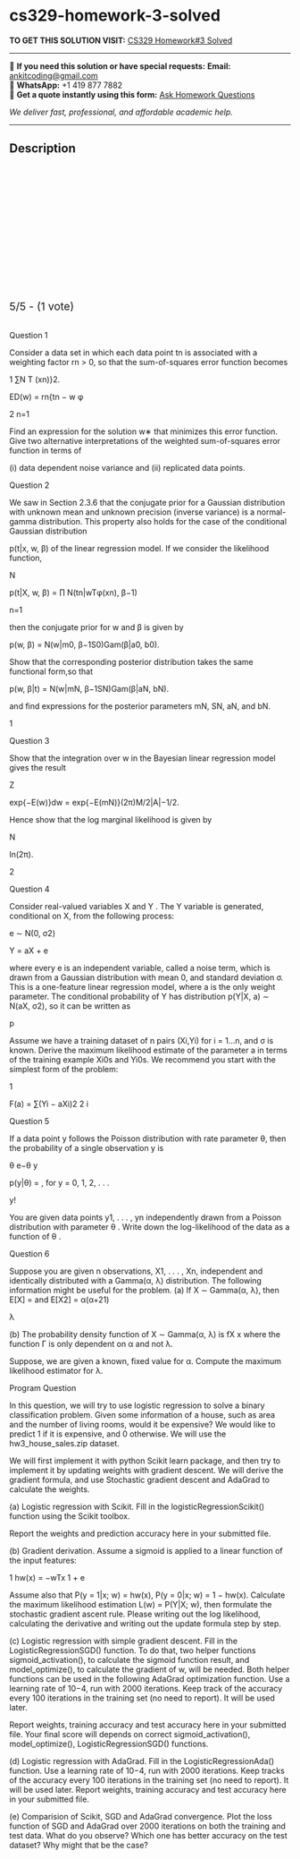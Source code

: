 # cs329-homework-3-solved
**TO GET THIS SOLUTION VISIT:** [CS329 Homework#3 Solved](https://www.ankitcodinghub.com/product/cs329-solved-3/)


---

📩 **If you need this solution or have special requests:** **Email:** ankitcoding@gmail.com  
📱 **WhatsApp:** +1 419 877 7882  
📄 **Get a quote instantly using this form:** [Ask Homework Questions](https://www.ankitcodinghub.com/services/ask-homework-questions/)

*We deliver fast, professional, and affordable academic help.*

---

<h2>Description</h2>



<div class="kk-star-ratings kksr-auto kksr-align-center kksr-valign-top" data-payload="{&quot;align&quot;:&quot;center&quot;,&quot;id&quot;:&quot;115922&quot;,&quot;slug&quot;:&quot;default&quot;,&quot;valign&quot;:&quot;top&quot;,&quot;ignore&quot;:&quot;&quot;,&quot;reference&quot;:&quot;auto&quot;,&quot;class&quot;:&quot;&quot;,&quot;count&quot;:&quot;1&quot;,&quot;legendonly&quot;:&quot;&quot;,&quot;readonly&quot;:&quot;&quot;,&quot;score&quot;:&quot;5&quot;,&quot;starsonly&quot;:&quot;&quot;,&quot;best&quot;:&quot;5&quot;,&quot;gap&quot;:&quot;4&quot;,&quot;greet&quot;:&quot;Rate this product&quot;,&quot;legend&quot;:&quot;5\/5 - (1 vote)&quot;,&quot;size&quot;:&quot;24&quot;,&quot;title&quot;:&quot;CS329 Homework#3  Solved&quot;,&quot;width&quot;:&quot;138&quot;,&quot;_legend&quot;:&quot;{score}\/{best} - ({count} {votes})&quot;,&quot;font_factor&quot;:&quot;1.25&quot;}">

<div class="kksr-stars">

<div class="kksr-stars-inactive">
            <div class="kksr-star" data-star="1" style="padding-right: 4px">


<div class="kksr-icon" style="width: 24px; height: 24px;"></div>
        </div>
            <div class="kksr-star" data-star="2" style="padding-right: 4px">


<div class="kksr-icon" style="width: 24px; height: 24px;"></div>
        </div>
            <div class="kksr-star" data-star="3" style="padding-right: 4px">


<div class="kksr-icon" style="width: 24px; height: 24px;"></div>
        </div>
            <div class="kksr-star" data-star="4" style="padding-right: 4px">


<div class="kksr-icon" style="width: 24px; height: 24px;"></div>
        </div>
            <div class="kksr-star" data-star="5" style="padding-right: 4px">


<div class="kksr-icon" style="width: 24px; height: 24px;"></div>
        </div>
    </div>

<div class="kksr-stars-active" style="width: 138px;">
            <div class="kksr-star" style="padding-right: 4px">


<div class="kksr-icon" style="width: 24px; height: 24px;"></div>
        </div>
            <div class="kksr-star" style="padding-right: 4px">


<div class="kksr-icon" style="width: 24px; height: 24px;"></div>
        </div>
            <div class="kksr-star" style="padding-right: 4px">


<div class="kksr-icon" style="width: 24px; height: 24px;"></div>
        </div>
            <div class="kksr-star" style="padding-right: 4px">


<div class="kksr-icon" style="width: 24px; height: 24px;"></div>
        </div>
            <div class="kksr-star" style="padding-right: 4px">


<div class="kksr-icon" style="width: 24px; height: 24px;"></div>
        </div>
    </div>
</div>


<div class="kksr-legend" style="font-size: 19.2px;">
            5/5 - (1 vote)    </div>
    </div>
&nbsp;

Question 1

Consider a data set in which each data point tn is associated with a weighting factor rn &gt; 0, so that the sum-of-squares error function becomes

1 ∑N T (xn)}2.

ED(w) = rn{tn − w φ

2 n=1

Find an expression for the solution w∗ that minimizes this error function. Give two alternative interpretations of the weighted sum-of-squares error function in terms of

(i) data dependent noise variance and (ii) replicated data points.

Question 2

We saw in Section 2.3.6 that the conjugate prior for a Gaussian distribution with unknown mean and unknown precision (inverse variance) is a normal-gamma distribution. This property also holds for the case of the conditional Gaussian distribution

p(t|x, w, β) of the linear regression model. If we consider the likelihood function,

N

p(t|X, w, β) = ∏ N(tn|wTφ(xn), β−1)

n=1

then the conjugate prior for w and β is given by

p(w, β) = N(w|m0, β−1S0)Gam(β|a0, b0).

Show that the corresponding posterior distribution takes the same functional form,so that

p(w, β|t) = N(w|mN, β−1SN)Gam(β|aN, bN).

and find expressions for the posterior parameters mN, SN, aN, and bN.

1

Question 3

Show that the integration over w in the Bayesian linear regression model gives the result

Z

exp{−E(w)}dw = exp{−E(mN)}(2π)M/2|A|−1/2.

Hence show that the log marginal likelihood is given by

N

ln(2π).

2

Question 4

Consider real-valued variables X and Y . The Y variable is generated, conditional on X, from the following process:

e ∼ N(0, σ2)

Y = aX + e

where every e is an independent variable, called a noise term, which is drawn from a Gaussian distribution with mean 0, and standard deviation σ. This is a one-feature linear regression model, where a is the only weight parameter. The conditional probability of Y has distribution p(Y|X, a) ∼ N(aX, σ2), so it can be written as

p

Assume we have a training dataset of n pairs (Xi,Yi) for i = 1…n, and σ is known. Derive the maximum likelihood estimate of the parameter a in terms of the training example Xi0s and Yi0s. We recommend you start with the simplest form of the problem:

1

F(a) = ∑(Yi − aXi)2 2 i

Question 5

If a data point y follows the Poisson distribution with rate parameter θ, then the probability of a single observation y is

θ e−θ y

p(y|θ) = , for y = 0, 1, 2, . . .

y!

You are given data points y1, . . . , yn independently drawn from a Poisson distribution with parameter θ . Write down the log-likelihood of the data as a function of θ .

Question 6

Suppose you are given n observations, X1, . . . , Xn, independent and identically distributed with a Gamma(α, λ) distribution. The following information might be useful for the problem. (a) If X ∼ Gamma(α, λ), then E[X] = and E[X2] = α(α+21)

λ

(b) The probability density function of X ∼ Gamma(α, λ) is fX x where the function Γ is only dependent on α and not λ.

Suppose, we are given a known, fixed value for α. Compute the maximum likelihood estimator for λ.

Program Question

In this question, we will try to use logistic regression to solve a binary classification problem. Given some information of a house, such as area and the number of living rooms, would it be expensive? We would like to predict 1 if it is expensive, and 0 otherwise. We will use the hw3_house_sales.zip dataset.

We will first implement it with python Scikit learn package, and then try to implement it by updating weights with gradient descent. We will derive the gradient formula, and use Stochastic gradient descent and AdaGrad to calculate the weights.

(a) Logistic regression with Scikit. Fill in the logisticRegressionScikit() function using the Scikit toolbox.

Report the weights and prediction accuracy here in your submitted file.

(b) Gradient derivation. Assume a sigmoid is applied to a linear function of the input features:

1 hw(x) = −wTx 1 + e

Assume also that P(y = 1|x; w) = hw(x), P(y = 0|x; w) = 1 − hw(x). Calculate the maximum likelihood estimation L(w) = P(Y|X; w), then formulate the stochastic gradient ascent rule. Please writing out the log likelihood, calculating the derivative and writing out the update formula step by step.

(c) Logistic regression with simple gradient descent. Fill in the LogisticRegressionSGD() function. To do that, two helper functions sigmoid_activation(), to calculate the sigmoid function result, and model_optimize(), to calculate the gradient of w, will be needed. Both helper functions can be used in the following AdaGrad optimization function. Use a learning rate of 10−4, run with 2000 iterations. Keep track of the accuracy every 100 iterations in the training set (no need to report). It will be used later.

Report weights, training accuracy and test accuracy here in your submitted file. Your final score will depends on correct sigmoid_activation(), model_optimize(), LogisticRegressionSGD() functions.

(d) Logistic regression with AdaGrad. Fill in the LogisticRegressionAda() function. Use a learning rate of 10−4, run with 2000 iterations. Keep tracks of the accuracy every 100 iterations in the training set (no need to report). It will be used later. Report weights, training accuracy and test accuracy here in your submitted file.

(e) Comparision of Scikit, SGD and AdaGrad convergence. Plot the loss function of SGD and AdaGrad over 2000 iterations on both the training and test data. What do you observe? Which one has better accuracy on the test dataset? Why might that be the case?

